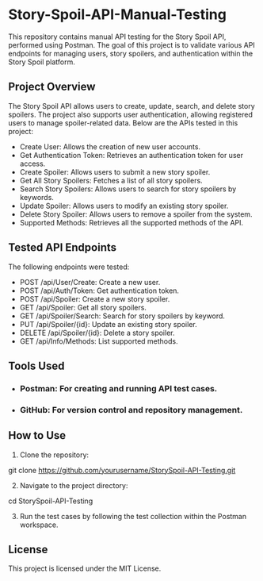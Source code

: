 # Story-Spoil-API-Manual-Testing
This repository contains manual API testing for the Story Spoil API, performed using Postman. The goal of this project is to validate various API endpoints for managing users, story spoilers, and authentication within the Story Spoil platform.

## Project Overview
The Story Spoil API allows users to create, update, search, and delete story spoilers. The project also supports user authentication, allowing registered users to manage spoiler-related data. Below are the APIs tested in this project:

- Create User: Allows the creation of new user accounts.
- Get Authentication Token: Retrieves an authentication token for user access.
- Create Spoiler: Allows users to submit a new story spoiler.
- Get All Story Spoilers: Fetches a list of all story spoilers.
- Search Story Spoilers: Allows users to search for story spoilers by keywords.
- Update Spoiler: Allows users to modify an existing story spoiler.
- Delete Story Spoiler: Allows users to remove a spoiler from the system.
- Supported Methods: Retrieves all the supported methods of the API.

## Tested API Endpoints
The following endpoints were tested:

- POST /api/User/Create: Create a new user.
- POST /api/Auth/Token: Get authentication token.
- POST /api/Spoiler: Create a new story spoiler.
- GET /api/Spoiler: Get all story spoilers.
- GET /api/Spoiler/Search: Search for story spoilers by keyword.
- PUT /api/Spoiler/{id}: Update an existing story spoiler.
- DELETE /api/Spoiler/{id}: Delete a story spoiler.
- GET /api/Info/Methods: List supported methods.

## Tools Used
- ### Postman: For creating and running API test cases.
- ### GitHub: For version control and repository management.
  
## How to Use
1. Clone the repository:
   
git clone https://github.com/yourusername/StorySpoil-API-Testing.git

2. Navigate to the project directory:
   
cd StorySpoil-API-Testing

3. Run the test cases by following the test collection within the Postman workspace.

## License
This project is licensed under the MIT License.
